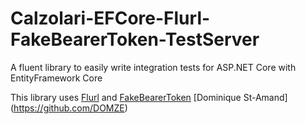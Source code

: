 # Calzolari-EFCore-Flurl-FakeBearerToken-TestServer

A fluent library to easily write integration tests for ASP.NET Core with EntityFramework Core

This library uses [Flurl](https://flurl.dev/) and [FakeBearerToken](https://github.com/webmotions/fake-authentication-jwtbearer) [Dominique St-Amand] (https://github.com/DOMZE)

